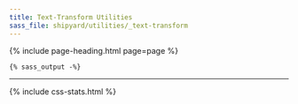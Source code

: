 ```yaml
---
title: Text-Transform Utilities
sass_file: shipyard/utilities/_text-transform
---
```


{% include page-heading.html page=page %}

```css
{% sass_output -%}
```

---

{% include css-stats.html %}
